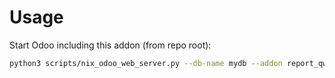 # Usage

Start Odoo including this addon (from repo root):

```bash
python3 scripts/nix_odoo_web_server.py --db-name mydb --addon report_qweb_pdf_watermark
```
